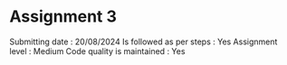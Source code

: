 # Assignment 3
Submitting date : 20/08/2024
Is followed as per steps : Yes
Assignment level : Medium
Code quality is maintained : Yes

